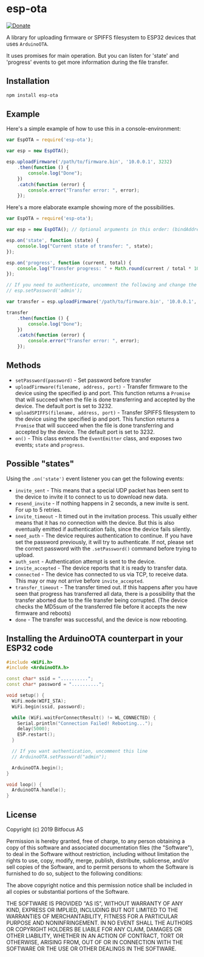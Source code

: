 # esp-ota

[![Donate](https://img.shields.io/badge/donate-%3C3-blueviolet.svg)](https://donorbox.org/bitfocus-esp-ota)

A library for uploading firmware or SPIFFS filesystem to ESP32 devices that uses `ArduinoOTA`.

It uses promises for main operation. But you can listen for 'state' and 'progress' events to get more information during the file transfer.

## Installation

```bash
npm install esp-ota
```

## Example

Here's a simple example of how to use this in a console-environment:

```js
var EspOTA = require('esp-ota');

var esp = new EspOTA();

esp.uploadFirmware('/path/to/firmware.bin', '10.0.0.1', 3232)
	.then(function () {
		console.log("Done");
	})
	.catch(function (error) {
		console.error("Transfer error: ", error);
	});
```


Here's a more elaborate example showing more of the possibilities.

```js
var EspOTA = require('esp-ota');

var esp = new EspOTA(); // Optional arguments in this order: (bindAddress, bindPort, chunkSize, secondsTimeout)

esp.on('state', function (state) {
	console.log("Current state of transfer: ", state);
});

esp.on('progress', function (current, total) {
	console.log("Transfer progress: " + Math.round(current / total * 100) + "%");
});

// If you need to authenticate, uncomment the following and change the password
// esp.setPassword('admin');

var transfer = esp.uploadFirmware('/path/to/firmware.bin', '10.0.0.1', 3232);

transfer
	.then(function () {
		console.log("Done");
	})
	.catch(function (error) {
		console.error("Transfer error: ", error);
	});
```

## Methods

* `setPassword(password)` - Set password before transfer
* `uploadFirmware(filename, address, port)` - Transfer firmware to the device using the specified ip and port. This function returns a `Promise` that will succeed when the file is done transferring and accepted by the device. The default port is set to 3232.
* `uploadSPIFFS(filename, address, port)` - Transfer SPIFFS filesystem to the device using the specified ip and port. This function returns a `Promise` that will succeed when the file is done transferring and accepted by the device. The default port is set to 3232.
* `on()` - This class extends the `EventEmitter` class, and exposes two events; `state` and `progress`.

## Possible "states"

Using the `.on('state')` event listener you can get the following events:

 * `invite_sent` - This means that a special UDP packet has been sent to the device to invite it to connect to us to download new data.
 * `resend_invite` - If nothing happens in 2 seconds, a new invite is sent. For up to 5 retries.
 * `invite_timeout` - It timed out in the invitation process. This usually either means that it has no connection with the device. But this is also eventually emitted if authentication fails, since the device fails silently.
 * `need_auth` - The device requires authentication to continue. If you have set the password previously, it will try to authenticate. If not, please set the correct password with the `.setPassword()` command before trying to upload.
 * `auth_sent` - Authentication attempt is sent to the device.
 * `invite_accepted` - The device reports that it is ready to transfer data.
 * `connected` - The device has connected to us via TCP, to receive data. This may or may not arrive before `invite_accepted`.
 * `transfer_timeout` - The transfer timed out. If this happens after you have seen that progress has transferred all data, there is a possibility that the transfer aborted due to the file transfer being corrupted. (The device checks the MD5sum of the transferred file before it accepts the new firmware and reboots)
 * `done` - The transfer was successful, and the device is now rebooting.

## Installing the ArduinoOTA counterpart in your ESP32 code

```c++
#include <WiFi.h>
#include <ArduinoOTA.h>

const char* ssid = "..........";
const char* password = "..........";

void setup() {
  WiFi.mode(WIFI_STA);
  WiFi.begin(ssid, password);

  while (WiFi.waitForConnectResult() != WL_CONNECTED) {
    Serial.println("Connection Failed! Rebooting...");
    delay(5000);
    ESP.restart();
  }

  // If you want authentication, uncomment this line
  // ArduinoOTA.setPassword("admin");

  ArduinoOTA.begin();
}

void loop() {
  ArduinoOTA.handle();
}
```

## License

Copyright (c) 2019 Bitfocus AS

Permission is hereby granted, free of charge, to any person obtaining a copy
of this software and associated documentation files (the "Software"), to deal
in the Software without restriction, including without limitation the rights
to use, copy, modify, merge, publish, distribute, sublicense, and/or sell
copies of the Software, and to permit persons to whom the Software is
furnished to do so, subject to the following conditions:

The above copyright notice and this permission notice shall be included in all
copies or substantial portions of the Software.

THE SOFTWARE IS PROVIDED "AS IS", WITHOUT WARRANTY OF ANY KIND, EXPRESS OR
IMPLIED, INCLUDING BUT NOT LIMITED TO THE WARRANTIES OF MERCHANTABILITY,
FITNESS FOR A PARTICULAR PURPOSE AND NONINFRINGEMENT. IN NO EVENT SHALL THE
AUTHORS OR COPYRIGHT HOLDERS BE LIABLE FOR ANY CLAIM, DAMAGES OR OTHER
LIABILITY, WHETHER IN AN ACTION OF CONTRACT, TORT OR OTHERWISE, ARISING FROM,
OUT OF OR IN CONNECTION WITH THE SOFTWARE OR THE USE OR OTHER DEALINGS IN THE
SOFTWARE.